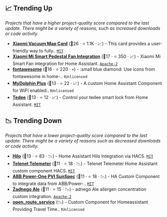 ## 📈 Trending Up

_Projects that have a higher project-quality score compared to the last update. There might be a variety of reasons, such as increased downloads or code activity._

- <b><a href="https://github.com/PiotrMachowski/lovelace-xiaomi-vacuum-map-card">Xiaomi Vacuum Map Card</a></b> (🥇26 ·  ⭐ 1.1K · 📈) - This card provides a user-friendly way to fully.. <code><a href="http://bit.ly/34MBwT8">MIT</a></code>
- <b><a href="https://github.com/syssi/xiaomi_fan">Xiaomi Mi Smart Pedestal Fan Integration</a></b> (🥇17 ·  ⭐ 350 · 📈) - Xiaomi Mi Smart Fan integration for Home Assistant. <code><a href="http://bit.ly/3nYMfla">Apache-2</a></code>
- <b><a href="https://github.com/thomasloven/hass-fontawesome">fontawesome</a></b> (🥇16 ·  ⭐ 220 · 💀) - :small blue diamond: Use icons from fontawesome in home-.. <code>❗Unlicensed</code>
- <b><a href="https://github.com/sh00t2kill/dolphin-robot">MyDolphin Plus</a></b> (🥈13 ·  ⭐ 22 · 📈) - A custom Home Assistant Component for WiFI enabled.. <code>❗Unlicensed</code>
- <b><a href="https://github.com/patrickhilker/tedee_hass_integration">Tedee</a></b> (🥈13 ·  ⭐ 12 · 📈) - Control your tedee smart lock from Home Assistant. <code><a href="http://bit.ly/34MBwT8">MIT</a></code>

## 📉 Trending Down

_Projects that have a lower project-quality score compared to the last update. There might be a variety of reasons such as decreased downloads or code activity._

- <b><a href="https://github.com/dvd-dev/hilo">Hilo</a></b> (🥈13 ·  ⭐ 83 · 📉) - Home Assistant Hilo Integration via HACS. <code><a href="http://bit.ly/34MBwT8">MIT</a></code>
- <b><a href="https://github.com/myTselection/telenet_telemeter">Telenet Telemeter</a></b> (🥈11 ·  ⭐ 18 · 📉) - Telenet Telemeter Home Assistant custom component HACS. <code><a href="http://bit.ly/34MBwT8">MIT</a></code>
- <b><a href="https://github.com/alexdelprete/ha-abb-powerone-pvi-sunspec">ABB Power-One PVI SunSpec</a></b> (🥈11 ·  ⭐ 18 · 📉) - HA Custom Component to integrate data from ABB/Power-.. <code><a href="http://bit.ly/34MBwT8">MIT</a></code>
- <b><a href="https://github.com/bieniu/ha-zadnego-ale">Żadnego Ale</a></b> (🥈11 ·  ⭐ 15 · 📉) - adnego Ale allergen concentration custom integration. <code><a href="http://bit.ly/3nYMfla">Apache-2</a></code>
- <b><a href="{}">open_route_service</a></b> (📉) - Custom Component for Homeassistant Providing Travel Time.. <code>❗Unlicensed</code>

